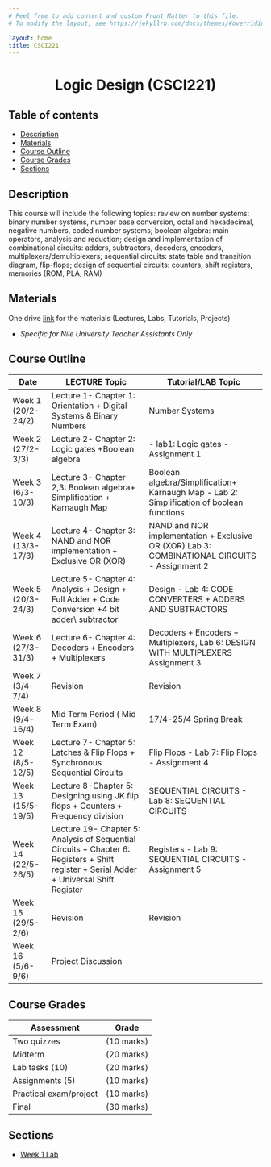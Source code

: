 ```yaml
---
# Feel free to add content and custom Front Matter to this file.
# To modify the layout, see https://jekyllrb.com/docs/themes/#overriding-theme-defaults

layout: home
title: CSCI221
---
```


<h1 align="center"> Logic Design (CSCI221)

<h2> Table of contents </h2>

- [Description](#description)
- [Materials](#materials)
- [Course Outline](#course-outline)
- [Course Grades](#course-grades)
- [Sections](#sections)


## Description
This course will include the following topics: review on number systems: binary number systems, number base conversion, octal and hexadecimal, negative numbers, coded number systems; boolean algebra: main operators, analysis and reduction; design and implementation of combinational circuits: adders, subtractors, decoders, encoders, multiplexers/demultiplexers; sequential circuits: state table and transition diagram, flip-flops; design of sequential circuits: counters, shift registers, memories (ROM, PLA, RAM)​

## Materials

One drive [link](https://nileuniversity-my.sharepoint.com/personal/alymohamed_nu_edu_eg/_layouts/15/onedrive.aspx?id=%2Fpersonal%2Falymohamed%5Fnu%5Fedu%5Feg%2FDocuments%2FCSCI221%2DSp22) for the materials (Lectures, Labs, Tutorials, Projects)

* *Specific for Nile University Teacher Assistants Only*

## Course Outline

| Date                | LECTURE Topic                                                                                                                             | Tutorial/LAB Topic                                                                                   |
|---------------------|-------------------------------------------------------------------------------------------------------------------------------------------|------------------------------------------------------------------------------------------------------|
| Week 1 (20/2-24/2)  | Lecture 1- Chapter 1: Orientation + Digital Systems & Binary Numbers                                                                      | Number Systems                                                                                       |
| Week 2 (27/2-3/3)   | Lecture 2- Chapter 2: Logic gates +Boolean algebra                                                                                        | - lab1: Logic gates  -  Assignment 1                                                                 |
| Week 3 (6/3-10/3)   | Lecture 3- Chapter 2,3:  Boolean algebra+ Simplification  +   Karnaugh Map                                                                | Boolean algebra/Simplification+ Karnaugh Map  - Lab 2: Simplification of boolean functions           |
| Week 4 (13/3-17/3)  | Lecture 4- Chapter 3: NAND and NOR implementation + Exclusive OR  (XOR)                                                                   |  NAND and NOR implementation + Exclusive OR  (XOR)   Lab 3: COMBINATIONAL CIRCUITS  -   Assignment 2 |
| Week 5 (20/3-24/3)  | Lecture 5- Chapter 4: Analysis + Design  + Full Adder + Code Conversion +4 bit adder\ subtractor                                          | Design - Lab 4: CODE CONVERTERS + ADDERS AND SUBTRACTORS                                             |
| Week 6 (27/3-31/3)  | Lecture 6- Chapter 4:  Decoders + Encoders + Multiplexers                                                                                 | Decoders + Encoders + Multiplexers, Lab 6: DESIGN WITH MULTIPLEXERS Assignment 3                     |
| Week 7 (3/4-7/4)    | Revision                                                                                                                                  | Revision                                                                                             |
| Week 8 (9/4-16/4)   | Mid Term Period ( Mid Term Exam)                                                                                                          |  17/4-25/4  Spring Break                                                                             |
| Week 12  (8/5-12/5) | Lecture 7-  Chapter 5:  Latches & Flip Flops + Synchronous Sequential Circuits                                                            |  Flip Flops - Lab 7: Flip Flops  -  Assignment 4                                                     |
| Week 13 (15/5-19/5) | Lecture 8-Chapter 5:  Designing using JK flip flops + Counters + Frequency division                                                       | SEQUENTIAL CIRCUITS - Lab 8: SEQUENTIAL CIRCUITS                                                     |
| Week 14 (22/5-26/5) | Lecture 19- Chapter 5: Analysis of Sequential Circuits + Chapter 6: Registers + Shift register + Serial Adder + Universal Shift Register  | Registers - Lab 9: SEQUENTIAL CIRCUITS -  Assignment 5                                               |
| Week 15 (29/5-2/6)  | Revision                                                                                                                                  | Revision                                                                                             |
| Week 16 (5/6-9/6)   | Project Discussion                                                                                                                        |                                                                                                      |


## Course Grades

| Assessment             | Grade      |
|------------------------|------------|
| Two quizzes            | (10 marks) |
| Midterm                | (20 marks) |
| Lab tasks (10)         | (20 marks) |
| Assignments (5)        | (10 marks) |
| Practical exam/project | (10 marks) |
| Final                  | (30 marks) |


## Sections

- [Week 1 Lab](./Week1LabSlides.md)
